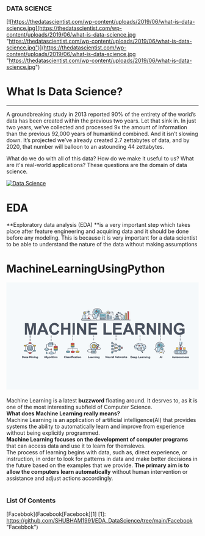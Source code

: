 ### DATA SCIENCE

[![https://thedatascientist.com/wp-content/uploads/2019/06/what-is-data-science.jpg](https://thedatascientist.com/wp-content/uploads/2019/06/what-is-data-science.jpg "https://thedatascientist.com/wp-content/uploads/2019/06/what-is-data-science.jpg")](https://thedatascientist.com/wp-content/uploads/2019/06/what-is-data-science.jpg "https://thedatascientist.com/wp-content/uploads/2019/06/what-is-data-science.jpg")


# What Is Data Science?

------------
A groundbreaking study in 2013 reported 90% of the entirety of the world’s data has been created within the previous two years. Let that sink in. In just two years, we've collected and processed 9x the amount of information than the previous 92,000 years of humankind combined. And it isn’t slowing down. It’s projected we’ve already created 2.7 zettabytes of data, and by 2020, that number will balloon to an astounding 44 zettabytes.

What do we do with all of this data? How do we make it useful to us? What are it's real-world applications? These questions are the domain of data science.

[![Data Science](https://www.edureka.co/blog/wp-content/uploads/2017/01/Lifecycle-of-Data-Science.png "Data Science")](https://www.edureka.co/blog/wp-content/uploads/2017/01/Lifecycle-of-Data-Science.png "Data Science")

# EDA

**Exploratory data analysis (EDA) **is a very important step which takes place after feature engineering and acquiring data and it should be done before any modeling. This is because it is very important for a data scientist to be able to understand the nature of the data without making assumptions

# MachineLearningUsingPython
![image.png](images/google-cloud-platform-learn-the-power-of-data-and-machine-learning-tools-through-these-webinars.png)<br><br>
Machine Learning is a latest __buzzword__ floating around. It desrves to, as it is one of the most interesting subfield of Computer Science.<br>
__What does Machine Learning really means?__<br>
Machine Learning is an application of artificial intelligence(AI) that provides systems the ability  to automatically learn and improve from experience without being explicitly programmed.<br>
__Machine Learning focuses on the development of computer programs__ that can access data and use it to learn for themsleves.<br>
The process of learning begins with data, such as, direct experience, or instruction, in order to look for patterns in data and make better decisions in the future based on the examples that we provide. __The primary aim is to allow the computers learn automatically__ without human intervention or assistance and adjust actions accordingly.
<br><br>

### List Of Contents

[Facebbok](Facebook[Facebook][1] [1]: https://github.com/SHUBHAM1991/EDA_DataScience/tree/main/Facebook "Facebbok")


